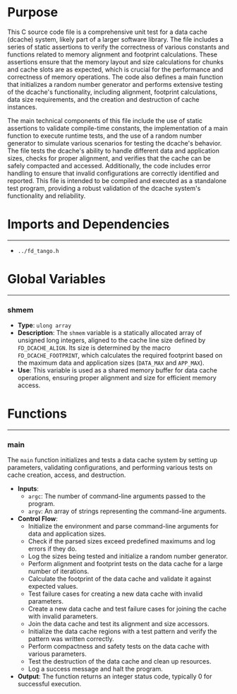 # Purpose
This C source code file is a comprehensive unit test for a data cache (dcache) system, likely part of a larger software library. The file includes a series of static assertions to verify the correctness of various constants and functions related to memory alignment and footprint calculations. These assertions ensure that the memory layout and size calculations for chunks and cache slots are as expected, which is crucial for the performance and correctness of memory operations. The code also defines a main function that initializes a random number generator and performs extensive testing of the dcache's functionality, including alignment, footprint calculations, data size requirements, and the creation and destruction of cache instances.

The main technical components of this file include the use of static assertions to validate compile-time constants, the implementation of a main function to execute runtime tests, and the use of a random number generator to simulate various scenarios for testing the dcache's behavior. The file tests the dcache's ability to handle different data and application sizes, checks for proper alignment, and verifies that the cache can be safely compacted and accessed. Additionally, the code includes error handling to ensure that invalid configurations are correctly identified and reported. This file is intended to be compiled and executed as a standalone test program, providing a robust validation of the dcache system's functionality and reliability.
# Imports and Dependencies

---
- `../fd_tango.h`


# Global Variables

---
### shmem
- **Type**: `ulong array`
- **Description**: The `shmem` variable is a statically allocated array of unsigned long integers, aligned to the cache line size defined by `FD_DCACHE_ALIGN`. Its size is determined by the macro `FD_DCACHE_FOOTPRINT`, which calculates the required footprint based on the maximum data and application sizes (`DATA_MAX` and `APP_MAX`).
- **Use**: This variable is used as a shared memory buffer for data cache operations, ensuring proper alignment and size for efficient memory access.


# Functions

---
### main<!-- {{#callable:main}} -->
The `main` function initializes and tests a data cache system by setting up parameters, validating configurations, and performing various tests on cache creation, access, and destruction.
- **Inputs**:
    - `argc`: The number of command-line arguments passed to the program.
    - `argv`: An array of strings representing the command-line arguments.
- **Control Flow**:
    - Initialize the environment and parse command-line arguments for data and application sizes.
    - Check if the parsed sizes exceed predefined maximums and log errors if they do.
    - Log the sizes being tested and initialize a random number generator.
    - Perform alignment and footprint tests on the data cache for a large number of iterations.
    - Calculate the footprint of the data cache and validate it against expected values.
    - Test failure cases for creating a new data cache with invalid parameters.
    - Create a new data cache and test failure cases for joining the cache with invalid parameters.
    - Join the data cache and test its alignment and size accessors.
    - Initialize the data cache regions with a test pattern and verify the pattern was written correctly.
    - Perform compactness and safety tests on the data cache with various parameters.
    - Test the destruction of the data cache and clean up resources.
    - Log a success message and halt the program.
- **Output**: The function returns an integer status code, typically 0 for successful execution.


